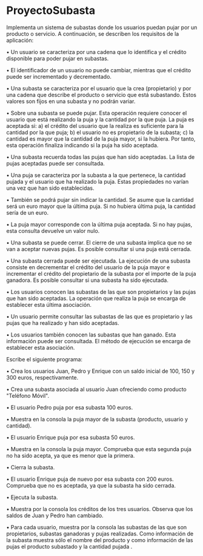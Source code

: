 # ProyectoSubasta

Implementa un sistema de subastas donde los usuarios puedan pujar por un producto o servicio. A continuación, se describen los requisitos de la aplicación:

• Un usuario se caracteriza por una cadena que lo identifica y el crédito disponible para poder pujar en subastas.

• El identificador de un usuario no puede cambiar, mientras que el crédito puede ser incrementado y decrementado.

• Una subasta se caracteriza por el usuario que la crea (propietario) y por una cadena que describe el producto o servicio que está subastando. Estos valores son fijos en una subasta y no podrán variar.

• Sobre una subasta se puede pujar. Esta operación requiere conocer el usuario que está realizando la puja y la cantidad por la que puja. La puja es aceptada si: a) el crédito del usuario que la realiza es suficiente para la cantidad por la que puja; b) el usuario no es propietario de la subasta; c) la cantidad es mayor que la cantidad de la puja mayor, si la hubiera. Por tanto, esta operación finaliza indicando si la puja ha sido aceptada.

• Una subasta recuerda todas las pujas que han sido aceptadas. La lista de pujas aceptadas puede ser consultada.

• Una puja se caracteriza por la subasta a la que pertenece, la cantidad pujada y el usuario que ha realizado la puja. Estas propiedades no varían una vez que han sido establecidas.

• También se podrá pujar sin indicar la cantidad. Se asume que la cantidad será un euro mayor que la última puja. Si no hubiera última puja, la cantidad sería de un euro.

• La puja mayor corresponde con la última puja aceptada. Si no hay pujas, esta consulta devuelve un valor nulo.

• Una subasta se puede cerrar. El cierre de una subasta implica que no se van a aceptar nuevas pujas. Es posible consultar si una puja está cerrada.

• Una subasta cerrada puede ser ejecutada. La ejecución de una subasta consiste en decrementar el crédito del usuario de la puja mayor e incrementar el crédito del propietario de la subasta por el importe de la puja ganadora. Es posible consultar si una subasta ha sido ejecutada.

• Los usuarios conocen las subastas de las que son propietarios y las pujas que han sido aceptadas. La operación que realiza la puja se encarga de establecer esta última asociación.

• Un usuario permite consultar las subastas de las que es propietario y las pujas que ha realizado y han sido aceptadas.

• Los usuarios también conocen las subastas que han ganado. Esta información puede ser consultada. El método de ejecución se encarga de establecer esta asociación.

Escribe el siguiente programa:

• Crea los usuarios Juan, Pedro y Enrique con un saldo inicial de 100, 150 y 300 euros, respectivamente.

• Crea una subasta asociada al usuario Juan ofreciendo como producto "Teléfono Móvil".

• El usuario Pedro puja por esa subasta 100 euros.

• Muestra en la consola la puja mayor de la subasta (producto, usuario y cantidad).

• El usuario Enrique puja por esa subasta 50 euros.

• Muestra en la consola la puja mayor. Comprueba que esta segunda puja no ha sido acepta, ya que es menor que la primera.

• Cierra la subasta.

• El usuario Enrique puja de nuevo por esa subasta con 200 euros. Comprueba que no es aceptada, ya que la subasta ha sido cerrada.

• Ejecuta la subasta.

• Muestra por la consola los créditos de los tres usuarios. Observa que los saldos de Juan y Pedro han cambiado.

• Para cada usuario, muestra por la consola las subastas de las que son propietarios, subastas ganadoras y pujas realizadas. Como información de la subasta muestra sólo el nombre del producto y como información de las pujas el producto subastado y la cantidad pujada
.
